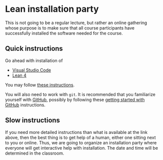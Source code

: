 # Lean installation party

This is not going to be a regular lecture, but rather an online gathering whose purpose is to make sure that all course participants have successfully installed the software needed for the course.

## Quick instructions

Go ahead with installation of

* [Visual Studio Code](https://code.visualstudio.com)
* [Lean 4](https://www.lean-lang.org)

You may follow [these instructions](https://docs.lean-lang.org/lean4/doc/quickstart.html).

You will also need to work with `git`. It is recommended that you familiarize yourself with [GitHub](https://github.com), possibly by following these [getting started with GitHub](https://docs.github.com/en/get-started) instructions.

## Slow instructions

If you need more detailed instructions than what is available at the link above, then the best thing is to get help of a human, either one sitting next to you or online. Thus, we are going to organize an installation party where everyone will get interactive help with installation. The date and time will be determined in the classroom.
